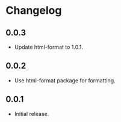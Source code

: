 # Changelog

## 0.0.3

- Update html-format to 1.0.1.

## 0.0.2

- Use html-format package for formatting.

## 0.0.1

- Initial release.
